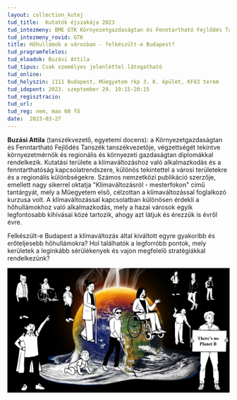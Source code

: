 ```yaml
---
layout: collection_kutej
tud_title:  Kutatók éjszakája 2023
tud_intezmeny: BME GTK Környezetgazdaságtan és Fenntartható Fejlődés Tanszék
tud_intezmeny_rovid: GTK
title: Hőhullámok a városban - felkészült-e Budapest?
tud_programfelelos: 
tud_eloadok: Buzási Attila
tud_tipus: Csak személyes jelenléttel látogatható
tud_online: 
tud_helyszin: 1111 Budapest, Műegyetem rkp 3. K. épület, KF83 terem
tud_idopont: 2023. szeptember 29. 19:15-20:15
tud_regisztracio: 
tud_url: 
tud_reg: nem, max 60 fő
date:  2023-03-27
---
```


**Buzási Attila** (tanszékvezető, egyetemi docens): a Környezetgazdaságtan és Fenntartható Fejlődés Tanszék tanszékvezetője, végzettségét tekintve környezetmérnök és regionális és környezeti gazdaságtan diplomákkal rendelkezik. Kutatási területe a klímaváltozáshoz való alkalmazkodás és a fenntarthatóság kapcsolatrendszere, különös tekintettel a városi területekre és a regionális különbségekre. Számos nemzetközi publikáció szerzője, emellett nagy sikerrel oktatja "Klímaváltozásról - mesterfokon" című tantárgyát, mely a Műegyetem első, célzottan a klímaváltozással foglalkozó kurzusa volt. A klímaváltozással kapcsolatban különösen érdekli a hőhullámokhoz való alkalmazkodás, mely a hazai városok egyik legfontosabb kihívásai közé tartozik, ahogy azt látjuk és érezzük is évről évre.

Felkészült-e Budapest a klímaváltozás által kiváltott egyre gyakoribb és erőteljesebb hőhullámokra? Hol találhatók a legforróbb pontok, mely kerületek a leginkább sérülékenyek és vajon megfelelő stratégiákkal rendelkezünk? 


![Hőhullámok a városban - felkészült-e Budapest?](../2023/images/hohullamok-a-varosban-felkeszult-e-budapest.jpg)
